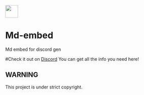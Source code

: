 
<img src="https://md-embed-site.dragonhunter1.repl.co/api/v1?tg=MD-STATS&hash=3830" height="40">

# Md-embed
Md embed for discord gen

#Check it out on [Discord](https://discord.gg/BrnAvMps)
You can get all the info you need here!









## WARNING
This project is under strict copyright.
